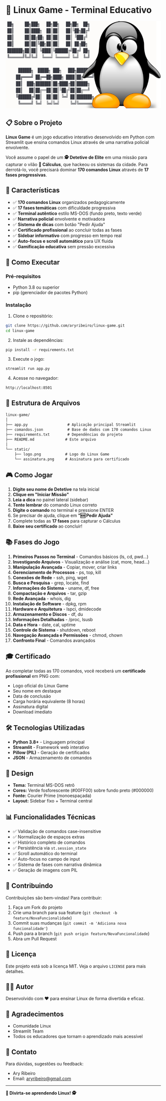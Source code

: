 # 🐧 Linux Game - Terminal Educativo

![Linux Game](static/logo.png)

## 📋 Sobre o Projeto

**Linux Game** é um jogo educativo interativo desenvolvido em Python com Streamlit que ensina comandos Linux através de uma narrativa policial envolvente. 

Você assume o papel de um **🕵️ Detetive de Elite** em uma missão para capturar o vilão **🦹 Cálculus**, que hackeou os sistemas da cidade. Para derrotá-lo, você precisará dominar **170 comandos Linux** através de **17 fases progressivas**.

## 🎯 Características

- ✅ **170 comandos Linux** organizados pedagogicamente
- ✅ **17 fases temáticas** com dificuldade progressiva
- ✅ **Terminal autêntico** estilo MS-DOS (fundo preto, texto verde)
- ✅ **Narrativa policial** envolvente e motivadora
- ✅ **Sistema de dicas** com botão "Pedir Ajuda"
- ✅ **Certificado profissional** ao concluir todas as fases
- ✅ **Sidebar informativo** com progresso em tempo real
- ✅ **Auto-focus e scroll automático** para UX fluida
- ✅ **Gamificação educativa** sem pressão excessiva

## 🚀 Como Executar

### Pré-requisitos

- Python 3.8 ou superior
- pip (gerenciador de pacotes Python)

### Instalação

1. Clone o repositório:
```bash
git clone https://github.com/aryribeiro/linux-game.git
cd linux-game
```

2. Instale as dependências:
```bash
pip install -r requirements.txt
```

3. Execute o jogo:
```bash
streamlit run app.py
```

4. Acesse no navegador:
```
http://localhost:8501
```

## 📁 Estrutura de Arquivos

```
linux-game/
│
├── app.py                  # Aplicação principal Streamlit
├── comandos.json           # Base de dados com 170 comandos Linux
├── requirements.txt        # Dependências do projeto
├── README.md              # Este arquivo
│
└── static/
    ├── logo.png           # Logo do Linux Game
    └── assinatura.png     # Assinatura para certificado
```

## 🎮 Como Jogar

1. **Digite seu nome de Detetive** na tela inicial
2. **Clique em "Iniciar Missão"**
3. **Leia a dica** no painel lateral (sidebar)
4. **Tente lembrar** do comando Linux correto
5. **Digite o comando** no terminal e pressione ENTER
6. Se precisar de ajuda, clique em **"🆘 Pedir Ajuda"**
7. Complete todas as **17 fases** para capturar o Cálculus
8. **Baixe seu certificado** ao concluir!

## 📚 Fases do Jogo

1. **Primeiros Passos no Terminal** - Comandos básicos (ls, cd, pwd...)
2. **Investigando Arquivos** - Visualização e análise (cat, more, head...)
3. **Manipulação Avançada** - Copiar, mover, criar links
4. **Gerenciamento de Processos** - ps, top, kill
5. **Conexões de Rede** - ssh, ping, wget
6. **Busca e Pesquisa** - grep, locate, find
7. **Informações do Sistema** - uname, df, free
8. **Compactação e Arquivos** - tar, gzip
9. **Rede Avançada** - whois, dig
10. **Instalação de Software** - dpkg, rpm
11. **Hardware e Arquitetura** - lspci, dmidecode
12. **Armazenamento e Discos** - df, du
13. **Informações Detalhadas** - /proc, lsusb
14. **Data e Hora** - date, cal, uptime
15. **Controle de Sistema** - shutdown, reboot
16. **Navegação Avançada e Permissões** - chmod, chown
17. **Confronto Final** - Comandos avançados

## 🎓 Certificado

Ao completar todas as 170 comandos, você receberá um **certificado profissional** em PNG com:
- Logo oficial do Linux Game
- Seu nome em destaque
- Data de conclusão
- Carga horária equivalente (8 horas)
- Assinatura digital
- Download imediato

## 🛠️ Tecnologias Utilizadas

- **Python 3.8+** - Linguagem principal
- **Streamlit** - Framework web interativo
- **Pillow (PIL)** - Geração de certificados
- **JSON** - Armazenamento de comandos

## 🎨 Design

- **Tema:** Terminal MS-DOS retrô
- **Cores:** Verde fosforescente (#00FF00) sobre fundo preto (#000000)
- **Fonte:** Courier Prime (monoespaçada)
- **Layout:** Sidebar fixo + Terminal central

## 📊 Funcionalidades Técnicas

- ✅ Validação de comandos case-insensitive
- ✅ Normalização de espaços extras
- ✅ Histórico completo de comandos
- ✅ Persistência via `st.session_state`
- ✅ Scroll automático do terminal
- ✅ Auto-focus no campo de input
- ✅ Sistema de fases com narrativa dinâmica
- ✅ Geração de imagens com PIL

## 🤝 Contribuindo

Contribuições são bem-vindas! Para contribuir:

1. Faça um Fork do projeto
2. Crie uma branch para sua feature (`git checkout -b feature/NovaFuncionalidade`)
3. Commit suas mudanças (`git commit -m 'Adiciona nova funcionalidade'`)
4. Push para a branch (`git push origin feature/NovaFuncionalidade`)
5. Abra um Pull Request

## 📝 Licença

Este projeto está sob a licença MIT. Veja o arquivo `LICENSE` para mais detalhes.

## 👨‍💻 Autor

Desenvolvido com ❤️ para ensinar Linux de forma divertida e eficaz.

## 🌟 Agradecimentos

- Comunidade Linux
- Streamlit Team
- Todos os educadores que tornam o aprendizado mais acessível

## 📧 Contato

Para dúvidas, sugestões ou feedback:
- Ary Ribeiro
- Email: aryribeiro@gmail.com

---

**🐧 Divirta-se aprendendo Linux! 🕵️**